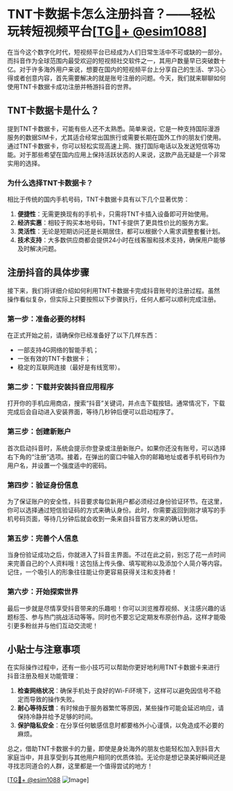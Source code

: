 # TNT卡数据卡怎么注册抖音？——轻松玩转短视频平台[[TG💪+ @esim1088](https://t.me/s/esim1088)]

在当今这个数字化时代，短视频平台已经成为人们日常生活中不可或缺的一部分。而抖音作为全球范围内最受欢迎的短视频社交软件之一，其用户数量早已突破数十亿。对于许多海外用户来说，想要在国内的短视频平台上分享自己的生活、学习心得或者创意内容，首先需要解决的就是账号注册的问题。今天，我们就来聊聊如何使用TNT卡数据卡成功注册并畅游抖音的世界。

## TNT卡数据卡是什么？

提到TNT卡数据卡，可能有些人还不太熟悉。简单来说，它是一种支持国际漫游服务的数据SIM卡，尤其适合经常出国旅行或需要长期在国外工作的朋友们使用。通过TNT卡数据卡，你可以轻松实现高速上网、拨打国际电话以及发送短信等功能。对于那些希望在国内应用上保持活跃状态的人来说，这款产品无疑是一个非常实用的选择。

### 为什么选择TNT卡数据卡？

相比于传统的国内手机号码，TNT卡数据卡具有以下几个显著优势：

1. **便捷性**：无需更换现有的手机卡，只需将TNT卡插入设备即可开始使用。
2. **经济实惠**：相较于购买本地号码，TNT卡提供了更具性价比的服务方案。
3. **灵活性**：无论是短期访问还是长期居住，都可以根据个人需求调整套餐计划。
4. **技术支持**：大多数供应商都会提供24小时在线客服和技术支持，确保用户能够及时解决问题。

## 注册抖音的具体步骤

接下来，我们将详细介绍如何利用TNT卡数据卡完成抖音账号的注册过程。虽然操作看似复杂，但实际上只要按照以下步骤执行，任何人都可以顺利完成注册。

### 第一步：准备必要的材料

在正式开始之前，请确保你已经准备好了以下几样东西：
- 一部支持4G网络的智能手机；
- 一张有效的TNT卡数据卡；
- 稳定的互联网连接（最好是有线宽带）。

### 第二步：下载并安装抖音应用程序

打开你的手机应用商店，搜索“抖音”关键词，并点击下载按钮。通常情况下，下载完成后会自动进入安装界面，等待几秒钟后便可以启动程序了。

### 第三步：创建新账户

首次启动抖音时，系统会提示你登录或注册新账户。如果你还没有账号，可以选择右下角的“注册”选项。接着，在弹出的窗口中输入你的邮箱地址或者手机号码作为用户名，并设置一个强度适中的密码。

### 第四步：验证身份信息

为了保证账户的安全性，抖音要求每位新用户都必须经过身份验证环节。在这里，你可以选择通过短信验证码的方式来确认身份。此时，你需要返回到刚才填写的手机号码页面，等待几分钟后就会收到一条来自抖音官方发来的确认短信。

### 第五步：完善个人信息

当身份验证成功之后，你就进入了抖音主界面。不过在此之前，别忘了花一点时间来完善自己的个人资料哦！这包括上传头像、填写昵称以及添加个人简介等内容。记住，一个吸引人的形象往往能让你更容易获得关注和支持者！

### 第六步：开始探索世界

最后一步就是尽情享受抖音带来的乐趣啦！你可以浏览推荐视频、关注感兴趣的话题标签、参与热门挑战活动等等。同时也不要忘记定期发布原创作品，这样才能吸引更多粉丝并与他们互动交流呢！

## 小贴士与注意事项

在实际操作过程中，还有一些小技巧可以帮助你更好地利用TNT卡数据卡来进行抖音注册及相关功能管理：

1. **检查网络状况**：确保手机处于良好的Wi-Fi环境下，这样可以避免因信号不稳定而导致的操作失败。
2. **耐心等待反馈**：有时候由于服务器繁忙等原因，某些操作可能会延迟响应，请保持冷静并给予足够的时间。
3. **保护隐私安全**：在分享任何敏感信息时都要格外小心谨慎，以免造成不必要的麻烦。

总之，借助TNT卡数据卡的力量，即使是身处海外的朋友也能轻松加入到抖音大家庭当中，并且享受到与其他用户相同的优质体验。无论你是想记录美好瞬间还是寻找志同道合的人群，这里都是一个值得尝试的地方！

[[TG💪+ @esim1088](https://t.me/s/esim1088) ![Image](https://i.postimg.cc/4NQfJmqS/Snipaste-2025-05-13-00-14-12.png)]